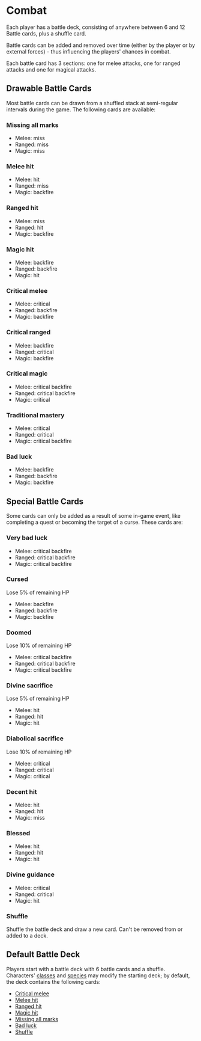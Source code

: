 # Combat

Each player has a battle deck, consisting of anywhere between 6 and 12 Battle 
cards, plus a shuffle card.

Battle cards can be added and removed over time (either by the player or by 
external forces) - thus influencing the players' chances in combat.

Each battle card has 3 sections: one for melee attacks, one for ranged attacks
and one for magical attacks.

## Drawable Battle Cards

Most battle cards can be drawn from a shuffled stack at semi-regular intervals 
during the game. The following cards are available:

### Missing all marks
- Melee: miss
- Ranged: miss
- Magic: miss
### Melee hit
- Melee: hit
- Ranged: miss
- Magic: backfire
### Ranged hit
- Melee: miss
- Ranged: hit
- Magic: backfire
### Magic hit
- Melee: backfire
- Ranged: backfire
- Magic: hit
### Critical melee
- Melee: critical
- Ranged: backfire
- Magic: backfire
### Critical ranged
- Melee: backfire
- Ranged: critical
- Magic: backfire
### Critical magic
- Melee: critical backfire
- Ranged: critical backfire
- Magic: critical
### Traditional mastery
- Melee: critical
- Ranged: critical
- Magic: critical backfire
### Bad luck
- Melee: backfire
- Ranged: backfire
- Magic: backfire

## Special Battle Cards

Some cards can only be added as a result of some in-game event, like completing 
a quest or becoming the target of a curse. These cards are:

### Very bad luck
- Melee: critical backfire
- Ranged: critical backfire
- Magic: critical backfire
### Cursed
Lose 5% of remaining HP
- Melee: backfire
- Ranged: backfire
- Magic: backfire
### Doomed
Lose 10% of remaining HP
- Melee: critical backfire
- Ranged: critical backfire
- Magic: critical backfire
### Divine sacrifice
Lose 5% of remaining HP
- Melee: hit
- Ranged: hit
- Magic: hit
### Diabolical sacrifice
Lose 10% of remaining HP
- Melee: critical
- Ranged: critical
- Magic: critical
### Decent hit
- Melee: hit
- Ranged: hit
- Magic: miss
### Blessed
- Melee: hit
- Ranged: hit
- Magic: hit
### Divine guidance
- Melee: critical
- Ranged: critical
- Magic: hit
### Shuffle
Shuffle the battle deck and draw a new card.
Can't be removed from or added to a deck.

## Default Battle Deck

Players start with a battle deck with 6 battle cards and a shuffle. Characters' 
[classes](Characters.md#classes) and [species](Characters.md#species) may modify 
the starting deck; by default, the deck contains the following cards:
- [Critical melee](#critical-melee)
- [Melee hit](#melee-hit)
- [Ranged hit](#ranged-hit)
- [Magic hit](#magic-hit)
- [Missing all marks](#missing-all-marks)
- [Bad luck](#bad-luck)
- [Shuffle](#shuffle)
